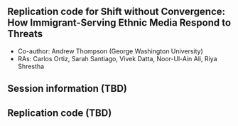 ## Replication code for Shift without Convergence: How Immigrant-Serving Ethnic Media Respond to Threats

- Co-author: Andrew Thompson (George Washington University)
- RAs: Carlos Ortiz, Sarah Santiago, Vivek Datta, Noor-Ul-Ain Ali, Riya Shrestha 

## Session information (TBD)

## Replication code (TBD)
